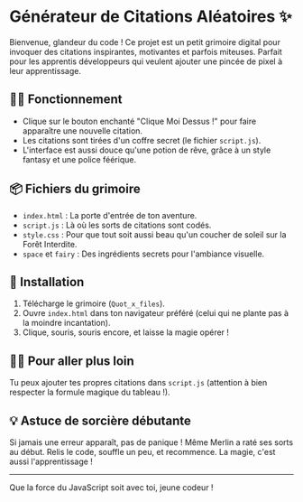 # Générateur de Citations Aléatoires ✨

Bienvenue, glandeur du code ! Ce projet est un petit grimoire digital pour invoquer des citations inspirantes, motivantes et parfois miteuses. Parfait pour les apprentis développeurs qui veulent ajouter une pincée de pixel à leur apprentissage.

## 🧙‍♀️ Fonctionnement

- Clique sur le bouton enchanté "Clique Moi Dessus !" pour faire apparaître une nouvelle citation.
- Les citations sont tirées d'un coffre secret (le fichier `script.js`).
- L'interface est aussi douce qu'une potion de rêve, grâce à un style fantasy et une police féérique.

## 📦 Fichiers du grimoire

- `index.html` : La porte d'entrée de ton aventure.
- `script.js` : Là où les sorts de citations sont codés.
- `style.css` : Pour que tout soit aussi beau qu'un coucher de soleil sur la Forêt Interdite.
- `space` et `fairy` : Des ingrédients secrets pour l'ambiance visuelle.

## 🚀 Installation

1. Télécharge le grimoire (`Quot_x_files`).
2. Ouvre `index.html` dans ton navigateur préféré (celui qui ne plante pas à la moindre incantation).
3. Clique, souris, souris encore, et laisse la magie opérer !

## 🧚‍♀️ Pour aller plus loin

Tu peux ajouter tes propres citations dans `script.js` (attention à bien respecter la formule magique du tableau !).

## 💡 Astuce de sorcière débutante

Si jamais une erreur apparaît, pas de panique ! Même Merlin a raté ses sorts au début. Relis le code, souffle un peu, et recommence. La magie, c'est aussi l'apprentissage !

---

Que la force du JavaScript soit avec toi, jeune codeur !
